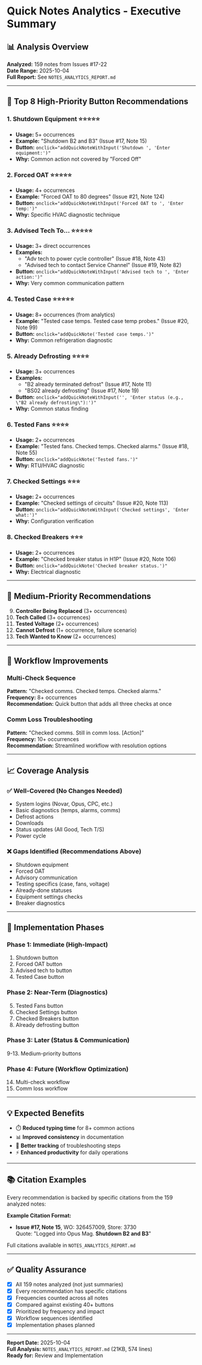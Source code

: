# Quick Notes Analytics - Executive Summary

## 📊 Analysis Overview

**Analyzed:** 159 notes from Issues #17-22  
**Date Range:** 2025-10-04  
**Full Report:** See `NOTES_ANALYTICS_REPORT.md`

---

## 🎯 Top 8 High-Priority Button Recommendations

### 1. **Shutdown Equipment** ⭐⭐⭐⭐⭐
- **Usage:** 5+ occurrences
- **Example:** "Shutdown B2 and B3" (Issue #17, Note 15)
- **Button:** `onclick="addQuickNoteWithInput('Shutdown ', 'Enter equipment:')"`
- **Why:** Common action not covered by "Forced Off"

### 2. **Forced OAT** ⭐⭐⭐⭐⭐
- **Usage:** 4+ occurrences
- **Example:** "Forced OAT to 80 degrees" (Issue #21, Note 124)
- **Button:** `onclick="addQuickNoteWithInput('Forced OAT to ', 'Enter temp:')"`
- **Why:** Specific HVAC diagnostic technique

### 3. **Advised Tech To...** ⭐⭐⭐⭐⭐
- **Usage:** 3+ direct occurrences
- **Examples:** 
  - "Adv tech to power cycle controller" (Issue #18, Note 43)
  - "Advised tech to contact Service Channel" (Issue #19, Note 82)
- **Button:** `onclick="addQuickNoteWithInput('Advised tech to ', 'Enter action:')"`
- **Why:** Very common communication pattern

### 4. **Tested Case** ⭐⭐⭐⭐⭐
- **Usage:** 8+ occurrences (from analytics)
- **Example:** "Tested case temps. Tested case temp probes." (Issue #20, Note 99)
- **Button:** `onclick="addQuickNote('Tested case temps.')"`
- **Why:** Common refrigeration diagnostic

### 5. **Already Defrosting** ⭐⭐⭐⭐
- **Usage:** 3+ occurrences
- **Examples:**
  - "B2 already terminated defrost" (Issue #17, Note 11)
  - "BS02 already defrosting" (Issue #17, Note 19)
- **Button:** `onclick="addQuickNoteWithInput('', 'Enter status (e.g., \"B2 already defrosting\"):')"` 
- **Why:** Common status finding

### 6. **Tested Fans** ⭐⭐⭐⭐
- **Usage:** 2+ occurrences
- **Example:** "Tested fans. Checked temps. Checked alarms." (Issue #18, Note 55)
- **Button:** `onclick="addQuickNote('Tested fans.')"`
- **Why:** RTU/HVAC diagnostic

### 7. **Checked Settings** ⭐⭐⭐
- **Usage:** 2+ occurrences
- **Example:** "Checked settings of circuits" (Issue #20, Note 113)
- **Button:** `onclick="addQuickNoteWithInput('Checked settings', 'Enter what:')"`
- **Why:** Configuration verification

### 8. **Checked Breakers** ⭐⭐⭐
- **Usage:** 2+ occurrences
- **Example:** "Checked breaker status in H1P" (Issue #20, Note 106)
- **Button:** `onclick="addQuickNote('Checked breaker status.')"`
- **Why:** Electrical diagnostic

---

## 🔧 Medium-Priority Recommendations

9. **Controller Being Replaced** (3+ occurrences)
10. **Tech Called** (3+ occurrences)
11. **Tested Voltage** (2+ occurrences)
12. **Cannot Defrost** (1+ occurrence, failure scenario)
13. **Tech Wanted to Know** (2+ occurrences)

---

## 🔄 Workflow Improvements

### Multi-Check Sequence
**Pattern:** "Checked comms. Checked temps. Checked alarms."  
**Frequency:** 8+ occurrences  
**Recommendation:** Quick button that adds all three checks at once

### Comm Loss Troubleshooting
**Pattern:** "Checked comms. Still in comm loss. [Action]"  
**Frequency:** 10+ occurrences  
**Recommendation:** Streamlined workflow with resolution options

---

## 📈 Coverage Analysis

### ✅ Well-Covered (No Changes Needed)
- System logins (Novar, Opus, CPC, etc.)
- Basic diagnostics (temps, alarms, comms)
- Defrost actions
- Downloads
- Status updates (All Good, Tech T/S)
- Power cycle

### ❌ Gaps Identified (Recommendations Above)
- Shutdown equipment
- Forced OAT
- Advisory communication
- Testing specifics (case, fans, voltage)
- Already-done statuses
- Equipment settings checks
- Breaker diagnostics

---

## 📝 Implementation Phases

### Phase 1: Immediate (High-Impact)
1. Shutdown button
2. Forced OAT button
3. Advised tech to button
4. Tested Case button

### Phase 2: Near-Term (Diagnostics)
5. Tested Fans button
6. Checked Settings button
7. Checked Breakers button
8. Already defrosting button

### Phase 3: Later (Status & Communication)
9-13. Medium-priority buttons

### Phase 4: Future (Workflow Optimization)
14. Multi-check workflow
15. Comm loss workflow

---

## 💡 Expected Benefits

- ⏱️ **Reduced typing time** for 8+ common actions
- 📊 **Improved consistency** in documentation
- 🎯 **Better tracking** of troubleshooting steps
- ⚡ **Enhanced productivity** for daily operations

---

## 📚 Citation Examples

Every recommendation is backed by specific citations from the 159 analyzed notes:

**Example Citation Format:**
- **Issue #17, Note 15**, WO: 326457009, Store: 3730  
  Quote: "Logged into Opus Mag. **Shutdown B2 and B3**"

Full citations available in `NOTES_ANALYTICS_REPORT.md`

---

## ✅ Quality Assurance

- [x] All 159 notes analyzed (not just summaries)
- [x] Every recommendation has specific citations
- [x] Frequencies counted across all notes
- [x] Compared against existing 40+ buttons
- [x] Prioritized by frequency and impact
- [x] Workflow sequences identified
- [x] Implementation phases planned

---

**Report Date:** 2025-10-04  
**Full Analysis:** `NOTES_ANALYTICS_REPORT.md` (21KB, 574 lines)  
**Ready for:** Review and Implementation
